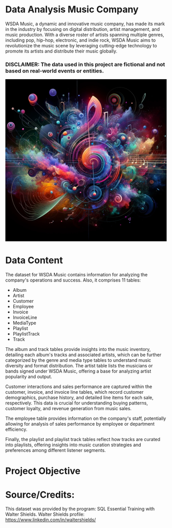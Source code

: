# Data Analysis Music Company
WSDA Music, a dynamic and innovative music company, has made its mark in the industry by focusing on digital distribution, artist management, and music production. With a diverse roster of artists spanning multiple genres, including pop, hip-hop, electronic, and indie rock, WSDA Music aims to revolutionize the music scene by leveraging cutting-edge technology to promote its artists and distribute their music globally.

### DISCLAIMER: The data used in this project are fictional and not based on real-world events or entities.


![](WSDA_music_images/WSDA_music.jpg)


# Data Content
The dataset for WSDA Music contains information for analyzing the company's operations and success. Also, it comprises 11 tables:
- Album
- Artist
- Customer
- Employee
- Invoice
- InvoiceLine
- MediaType
- Playlist
- PlaylistTrack
- Track

The album and track tables provide insights into the music inventory, detailing each album's tracks and associated artists, which can be further categorized by the genre and media type tables to understand music diversity and format distribution. The artist table lists the musicians or bands signed under WSDA Music, offering a base for analyzing artist popularity and output.

Customer interactions and sales performance are captured within the customer, invoice, and invoice line tables, which record customer demographics, purchase history, and detailed line items for each sale, respectively. This data is crucial for understanding buying patterns, customer loyalty, and revenue generation from music sales.

The employee table provides information on the company's staff, potentially allowing for analysis of sales performance by employee or department efficiency.

Finally, the playlist and playlist track tables reflect how tracks are curated into playlists, offering insights into music curation strategies and preferences among different listener segments.

# Project Objective



# Source/Credits:
This dataset was provided by the program: SQL Essential Training with Walter Shields. Walter Shields profile: https://www.linkedin.com/in/waltershields/

